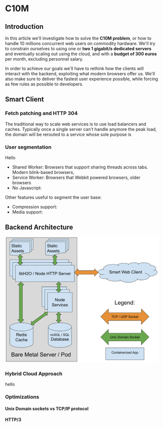 # C10M
## Introduction
In this article we'll investigate how to solve the **C10M problem**, or how to handle 10 millions concurrent web users on commodity hardware. We'll try to constrain ourselves to using one or **two 1 gigabit/s dedicated servers** and eventually scaling out using the cloud, and with a **budget of 300 euros** per month, excluding personnel salary.

In order to achieve our goals we'll have to rethink how the clients will interact with the backend, exploiting what modern browsers offer us. We'll also make sure to deliver the fastest user experience possible, while forcing as few rules as possible to developers.

## Smart Client
### Fetch patching and HTTP 304

The traditional way to scale web services is to use load balancers and caches. Typically once a single server can't handle anymore the peak load, the domain will be rerouted to a service whose sole purpose is 

### User segmentation

Hello

 - Shared Worker:  Browsers that support sharing threads across tabs. Modern blink-based browsers, 
 - Service Worker: Browsers that  Webkit powered browsers, older browsers 
 - No Javascript:
 
 Other features useful to segment the user base:
 - Compression support:
 - Media support:


## Backend Architecture
![Server Layout](https://raw.githubusercontent.com/alberto-esposito/C10M/master/assets/server.svg)
### Hybrid Cloud Approach
hello
### Optimizations
#### Unix Domain sockets vs TCP/IP protocol
#### HTTP/3
<!--stackedit_data:
eyJoaXN0b3J5IjpbLTExMjUwMTA4NzYsLTYxMjEyNTk1LC0yMT
E4NTYzNjE4LC0xMjg1OTA2MDEwLC02MzgyMTY5MjUsLTIwMjMx
MzUyMiwtMTA3NDY1ODM1OSwtNDMwNzEwMDA2LDU5NjkyNDM2XX
0=
-->
